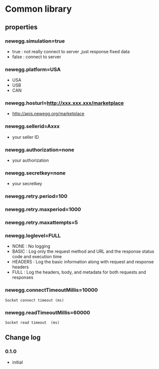 # Common library
## properties
### newegg.simulation=true
- true : not really connect to server ,just response fixed data
- false : connect to server

### newegg.platform=USA
- USA
- USB
- CAN

### newegg.hosturl=http://xxx.xxx.xxx/marketplace
- http://apis.newegg.org/marketplace

### newegg.sellerid=Axxx
- your seller ID

### newegg.authorization=none
- your authorization

### newegg.secretkey=none
- your secretkey

### newegg.retry.period=100
### newegg.retry.maxperiod=1000
### newegg.retry.maxattempts=5
### newegg.loglevel=FULL
- NONE : No logging
- BASIC : Log only the request method and URL and the response status code and execution time
- HEADERS : Log the basic information along with request and response headers
- FULL : Log the headers, body, and metadata for both requests and responses

### newegg.connectTimeoutMillis=10000
    Socket connect timeout (ms)
### newegg.readTimeoutMillis=60000
    Socket read timeout  (ms)
## Change log
### 0.1.0
- initial